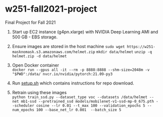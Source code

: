 # w251-fall2021-project
Final Project for Fall 2021

1. Start up EC2 instance (g4pn.xlarge) with NVIDIA Deep Learning AMI and 500 GB - EBS storage.

2. Ensure images are stored in the host machine
```sudo wget https://w251-masknomask.s3.amazonaws.com/helmet.zip```
```mkdir data/helmet```
```unzip -q helmet.zip -d data/helmet```

3. Open Docker container  
```docker run --gpus all -it --rm -p 8888:8888 --shm-size=2048m -v "$PWD":/data/ nvcr.io/nvidia/pytorch:21.09-py3```

4. Run [setup.sh](setup.sh) which contains instructions for repo download.

5. Retrain using these images  
```python train_ssd.py --dataset_type voc --datasets /data/helmet --net mb1-ssd --pretrained_ssd models/mobilenet-v1-ssd-mp-0_675.pth --scheduler cosine --lr 0.01 --t_max 100 --validation_epochs 5 --num_epochs 100 --base_net_lr 0.001  --batch_size 5```

